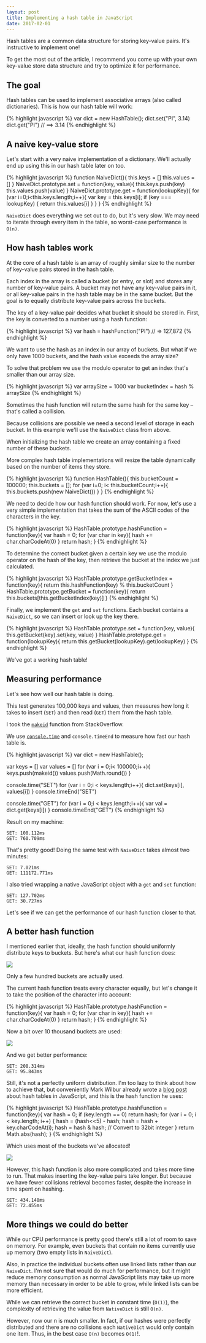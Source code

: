 ```yaml
---
layout: post
title: Implementing a hash table in JavaScript 
date: 2017-02-01
---
```


Hash tables are a common data structure for storing key-value pairs. It's instructive to implement one!

To get the most out of the article, I recommend you come up with your own key-value store data structure and try to optimize it for performance.

## The goal

Hash tables can be used to implement associative arrays (also called dictionaries). This is how our hash table will work:

{% highlight javascript %}
var dict = new HashTable();
dict.set("PI", 3.14)
dict.get("PI") // ==> 3.14
{% endhighlight %}

## A naive key-value store

Let's start with a very naive implementation of a dictionary. We'll actually end up using this in our hash table later on too.

{% highlight javascript %}
function NaiveDict(){
    this.keys = []
    this.values = []
}
NaiveDict.prototype.set = function(key, value){
    this.keys.push(key)
    this.values.push(value)
}
NaiveDict.prototype.get = function(lookupKey){
    for (var i=0;i<this.keys.length;i++){
        var key = this.keys[i];
        if (key === lookupKey) {
            return this.values[i]
        }
    }
}
{% endhighlight %}
<!-- > -->

`NaiveDict` does everything we set out to do, but it's very slow. We may need to iterate through every item in the table, so worst-case performance is `O(n)`.

## How hash tables work

At the core of a hash table is an array of roughly similar size to the number of key-value pairs stored in the hash table.

Each index in the array is called a bucket (or entry, or slot) and stores any number of key-value pairs. A bucket may not have any key-value pairs in it, or all key-value pairs in the hash table may be in the same bucket. But the goal is to equally distribute key-value pairs across the buckets.

The key of a key-value pair decides what bucket it should be stored in. First, the key is converted to a number using a hash function:

{% highlight javascript %}
var hash = hashFunction("PI") // => 127,872
{% endhighlight %}

We want to use the hash as an index in our array of buckets. But what if we only have 1000 buckets, and the hash value exceeds the array size?

To solve that problem we use the modulo operator to get an index that's smaller than our array size.

{% highlight javascript %}
var arraySize = 1000
var bucketIndex = hash % arraySize
{% endhighlight %}

Sometimes the hash function will return the same hash for the same key – that's called a collision.

Because collisions are possible we need a second level of storage in each bucket. In this example we'll use the `NaiveDict` class from above.

When initializing the hash table we create an array containing a fixed number of these buckets.

More complex hash table implementations will resize the table dynamically based on the number of items they store.

{% highlight javascript %}
function HashTable(){
    this.bucketCount = 100000;
    this.buckets = [];
    for (var i=0; i< this.bucketCount;i++){
        this.buckets.push(new NaiveDict())
    }
}
{% endhighlight %}

We need to decide how our hash function should work. For now, let's use a very simple implementation that takes the sum of the ASCII codes of the characters in the key.

{% highlight javascript %}
HashTable.prototype.hashFunction = function(key){
    var hash = 0;
    for (var char in key){
        hash += char.charCodeAt(0)
    }
    return hash;
}
{% endhighlight %}

To determine the correct bucket given a certain key we use the modulo operator on the hash of the key, then retrieve the bucket at the index we just calculated.

{% highlight javascript %}
HashTable.prototype.getBucketIndex = function(key){
    return this.hashFunction(key) % this.bucketCount
}
HashTable.prototype.getBucket = function(key){
    return this.buckets[this.getBucketIndex(key)]
}
{% endhighlight %}

Finally, we implement the `get` and `set` functions. Each bucket contains a `NaiveDict`, so we can insert or look up the key there.

{% highlight javascript %}
HashTable.prototype.set = function(key, value){
   this.getBucket(key).set(key, value)
}
HashTable.prototype.get = function(lookupKey){
    return this.getBucket(lookupKey).get(lookupKey)
}
{% endhighlight %}

We've got a working hash table!

## Measuring performance

Let's see how well our hash table is doing.

This test generates 100,000 keys and values, then measures how long it takes to insert (`SET`) and then read (`GET`) them from the hash table.

I took the [`makeid`](http://stackoverflow.com/a/1349426/1290545) function from StackOverflow.

We use [`console.time`](https://developer.mozilla.org/en-US/docs/Web/API/Console/time) and `console.timeEnd` to measure how fast our hash table is.

{% highlight javascript %}
var dict = new HashTable();

var keys = []
var values = []
for (var i = 0;i< 100000;i++){
    keys.push(makeid())
    values.push(Math.round())
}

console.time("SET")
for (var i = 0;i < keys.length;i++){
    dict.set(keys[i], values[i])
}
console.timeEnd("SET")

console.time("GET")
for (var i = 0;i < keys.length;i++){
    var val = dict.get(keys[i])
}
console.timeEnd("GET")
{% endhighlight %}

Result on my machine:

```
SET: 108.112ms
GET: 760.709ms
```

That's pretty good! Doing the same test with `NaiveDict` takes almost two minutes:

```
SET: 7.021ms
GET: 111172.771ms
```

I also tried wrapping a native JavaScript object with a `get` and `set` function:

```
SET: 127.702ms
GET: 30.727ms
```

Let's see if we can get the performance of our hash function closer to that.

## A better hash function

I mentioned earlier that, ideally, the hash function should uniformly distribute keys to buckets. But here's what our hash function does:

![](/img/blog/hash-table/non-uniform-hash-distribution.png)

Only a few hundred buckets are actually used.

The current hash function treats every character equally, but let's change it to take the position of the character into account:

{% highlight javascript %}
HashTable.prototype.hashFunction = function(key){
    var hash = 0;
    for (var char in key){
        hash += char.charCodeAt(0)
    }
    return hash;
}
{% endhighlight %}

Now a bit over 10 thousand buckets are used:

![](/img/blog/hash-table/more-buckets-used.png)

And we get better performance:

```
SET: 208.314ms
GET: 95.843ms
```

Still, it's not a perfectly uniform distribution. I'm too lazy to think about how to achieve that, but conveniently Mark Wilbur already wrote a [blog post](http://logicmason.com/2013/how-to-implement-a-hash-table/) about hash tables in JavaScript, and this is the hash function he uses:

{% highlight javascript %}
HashTable.prototype.hashFunction = function(key){
    var hash = 0;
    if (key.length == 0) return hash;
    for (var i = 0; i < key.length; i++) {
        hash = (hash<<5) - hash;
        hash = hash + key.charCodeAt(i);
        hash = hash & hash; // Convert to 32bit integer
    }
    return Math.abs(hash);
}
{% endhighlight %}

Which uses most of the buckets we've allocated!

![](/img/blog/hash-table/uniform-distribution.png)

However, this hash function is also more complicated and takes more time to run. That makes inserting the key-value pairs take longer. But because we have fewer collisions retrieval becomes faster, despite the increase in time spent on hashing.

```
SET: 434.148ms
GET: 72.455ms
```

## More things we could do better

While our CPU performance is pretty good there's still a lot of room to save on memory. For example, even buckets that contain no items currently use up memory (two empty lists in `NaiveDict`).

Also, in practice the individual buckets often use linked lists rather than our `NaiveDict`. I'm not sure that would do much for performance, but it might reduce memory consumption as normal JavaScript lists may take up more memory than necessary in order to be able to grow, while linked lists can be more efficient.

While we can retrieve the correct bucket in constant time (`O(1)`), the complexity of retrieving the value from `NativeDict` is still `O(n)`.

However, now our n is much smaller. In fact, if our hashes were perfectly distributed and there are no collisions each `NativeDict` would only contain one item. Thus, in the best case `O(n)` becomes `O(1)`!.
